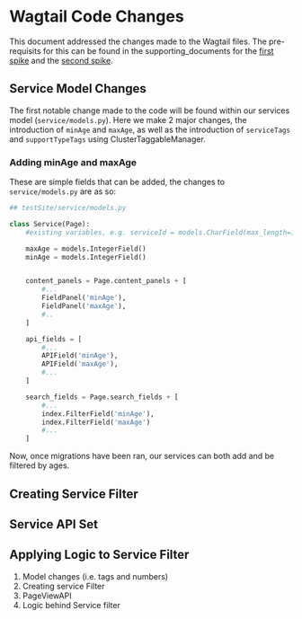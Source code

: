 # Wagtail Code Changes

This document addressed the changes made to the Wagtail files. The pre-requisits for this can be found in the supporting_documents for the [first spike](../../1:Content_Query_and_Filtering/Content_Query_and_Filtering_Report.md) and the [second spike](../../2:Wagtail_Infrastructure_Requirements/Wagtail_Infrastructure_Requirements_Report.md).

## Service Model Changes

The first notable change made to the code will be found within our services model (`service/models.py`). Here we make 2 major changes, the introduction of `minAge` and `maxAge`, as well as the introduction of `serviceTags` and `supportTypeTags` using ClusterTaggableManager.

### Adding minAge and maxAge

These are simple fields that can be added, the changes to `service/models.py` are as so:

```Python
## testSite/service/models.py

class Service(Page):
    #existing variables, e.g. serviceId = models.CharField(max_length=100, unique=True)

    maxAge = models.IntegerField()
    minAge = models.IntegerField()


    content_panels = Page.content_panels + [
        #...
        FieldPanel('minAge'),
        FieldPanel('maxAge'),
        #..
    ]

    api_fields = [
        #...
        APIField('minAge'),
        APIField('maxAge'),
        #...
    ]

    search_fields = Page.search_fields + [
        #...
        index.FilterField('minAge'),
        index.FilterField('maxAge')
        #...
    ]
```

Now, once migrations have been ran, our services can both add and be filtered by ages.

## Creating Service Filter

## Service API Set

## Applying Logic to Service Filter

1. Model changes (i.e. tags and numbers)
2. Creating service Filter
3. PageViewAPI
4. Logic behind Service filter
